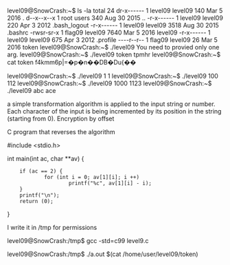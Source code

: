 level09@SnowCrash:~$ ls -la
total 24
dr-x------ 1 level09 level09  140 Mar  5  2016 .
d--x--x--x 1 root    users    340 Aug 30  2015 ..
-r-x------ 1 level09 level09  220 Apr  3  2012 .bash_logout
-r-x------ 1 level09 level09 3518 Aug 30  2015 .bashrc
-rwsr-sr-x 1 flag09  level09 7640 Mar  5  2016 level09
-r-x------ 1 level09 level09  675 Apr  3  2012 .profile
----r--r-- 1 flag09  level09   26 Mar  5  2016 token
level09@SnowCrash:~$ ./level09 
You need to provied only one arg.
level09@SnowCrash:~$ ./level09 token
tpmhr
level09@SnowCrash:~$ cat token 
f4kmm6p|=�p�n��DB�Du{��


level09@SnowCrash:~$ ./level09 1
1
level09@SnowCrash:~$ ./level09 100
112
level09@SnowCrash:~$ ./level09 1000
1123
level09@SnowCrash:~$ ./level09 abc
ace

a simple transformation algorithm is applied to the input string or number. Each character of the input is being incremented by its position in the string (starting from 0). Encryption by offset

C program that reverses the algorithm

#include <stdio.h>

int main(int ac, char **av) {

        if (ac == 2) {
                for (int i = 0; av[1][i]; i ++)
                        printf("%c", av[1][i] - i);
        }
        printf("\n");
        return (0);
}

I write it in /tmp for permissions

level09@SnowCrash:/tmp$ gcc -std=c99 level9.c

level09@SnowCrash:/tmp$ ./a.out $(cat /home/user/level09/token)